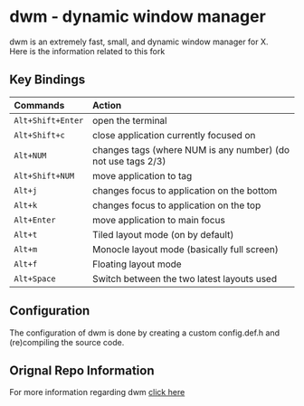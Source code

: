 dwm - dynamic window manager
============================
dwm is an extremely fast, small, and dynamic window manager for X.  
Here is the information related to this fork 

Key Bindings 
-------------

| Commands          | Action                                                       |   
|:------------------|:-------------------------------------------------------------|
| `Alt+Shift+Enter` | open the terminal                                            |
| `Alt+Shift+c`     | close application currently focused on                       |
| `Alt+NUM`         | changes tags (where NUM is any number) (do not use tags 2/3) |
| `Alt+Shift+NUM`   | move application to tag                                      | 
| `Alt+j`           | changes focus to application on the bottom                   |
| `Alt+k`           | changes focus to application on the top                      |
| `Alt+Enter`       | move application to main focus                               |
| `Alt+t`           | Tiled layout mode (on by default)                            |
| `Alt+m`           | Monocle layout mode (basically full screen)                  |
| `Alt+f`           | Floating layout mode                                         |
| `Alt+Space`       | Switch between the two latest layouts used                   |

Configuration
-------------
The configuration of dwm is done by creating a custom config.def.h
and (re)compiling the source code.

Orignal Repo Information
------------------------
For more information regarding dwm [click here](https://dwm.suckless.org/tutorial/)
